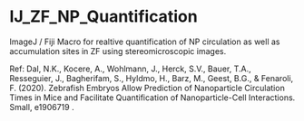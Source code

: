 # IJ_ZF_NP_Quantification
ImageJ / Fiji Macro for realtive quantification of NP circulation as well as accumulation sites in ZF using stereomicroscopic images.

Ref:
Dal, N.K., Kocere, A., Wohlmann, J., Herck, S.V., Bauer, T.A., Resseguier, J., Bagherifam, S., Hyldmo, H., Barz, M., Geest, B.G., & Fenaroli, F. (2020). Zebrafish Embryos Allow Prediction of Nanoparticle Circulation Times in Mice and Facilitate Quantification of Nanoparticle-Cell Interactions. Small, e1906719 .
